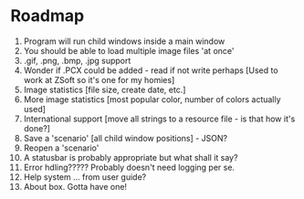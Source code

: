 # Roadmap

1. Program will run child windows inside a main window
2. You should be able to load multiple image files 'at once'
3. .gif, .png, .bmp, .jpg support
4. Wonder if .PCX could be added - read if not write perhaps
[Used to work at ZSoft so it's one for my homies]
5. Image statistics [file size, create date, etc.]
6. More image statistics [most popular color, number of colors actually used]
7. International support [move all strings to a resource file - is that how it's done?]
8. Save a 'scenario' [all child window positions] - JSON?
9. Reopen a 'scenario'  
10. A statusbar is probably appropriate but what shall it say?  
11. Error hdling????? Probably doesn't need logging per se.
12. Help system ... from user guide?
13. About box. Gotta have one!
